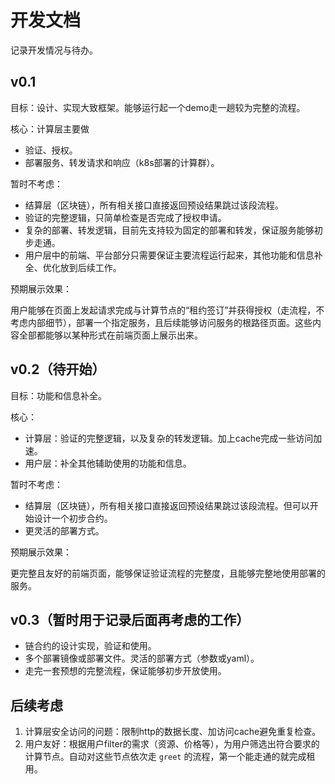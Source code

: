 # 开发文档

记录开发情况与待办。

## v0.1

目标：设计、实现大致框架。能够运行起一个demo走一趟较为完整的流程。

核心：计算层主要做

- 验证、授权。
- 部署服务、转发请求和响应（k8s部署的计算群）。

暂时不考虑：

- 结算层（区块链），所有相关接口直接返回预设结果跳过该段流程。
- 验证的完整逻辑，只简单检查是否完成了授权申请。
- 复杂的部署、转发逻辑，目前先支持较为固定的部署和转发，保证服务能够初步走通。
- 用户层中的前端、平台部分只需要保证主要流程运行起来，其他功能和信息补全、优化放到后续工作。

预期展示效果：

用户能够在页面上发起请求完成与计算节点的“租约签订”并获得授权（走流程，不考虑内部细节），部署一个指定服务，且后续能够访问服务的根路径页面。这些内容全部都能够以某种形式在前端页面上展示出来。

## v0.2（待开始）

目标：功能和信息补全。

核心：

- 计算层：验证的完整逻辑，以及复杂的转发逻辑。加上cache完成一些访问加速。
- 用户层：补全其他辅助使用的功能和信息。

暂时不考虑：

- 结算层（区块链），所有相关接口直接返回预设结果跳过该段流程。但可以开始设计一个初步合约。
- 更灵活的部署方式。

预期展示效果：

更完整且友好的前端页面，能够保证验证流程的完整度，且能够完整地使用部署的服务。

## v0.3（暂时用于记录后面再考虑的工作）

- 链合约的设计实现，验证和使用。
- 多个部署镜像或部署文件。灵活的部署方式（参数或yaml）。
- 走完一套预想的完整流程，保证能够初步开放使用。

## 后续考虑

1. 计算层安全访问的问题：限制http的数据长度、加访问cache避免重复检查。
2. 用户友好：根据用户filter的需求（资源、价格等），为用户筛选出符合要求的计算节点。自动对这些节点依次走 `greet` 的流程，第一个能走通的就完成租用。